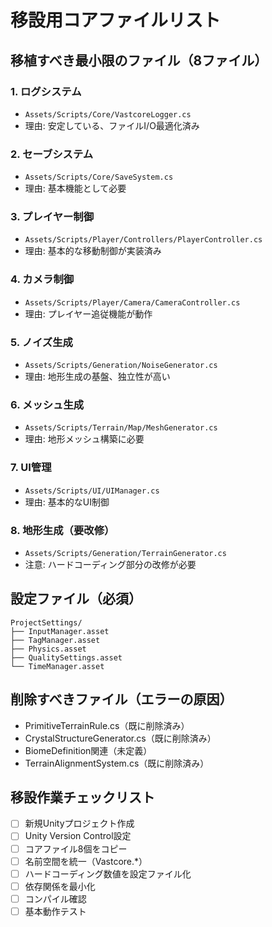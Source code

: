 # 移設用コアファイルリスト

## 移植すべき最小限のファイル（8ファイル）

### 1. ログシステム
- `Assets/Scripts/Core/VastcoreLogger.cs`
- 理由: 安定している、ファイルI/O最適化済み

### 2. セーブシステム  
- `Assets/Scripts/Core/SaveSystem.cs`
- 理由: 基本機能として必要

### 3. プレイヤー制御
- `Assets/Scripts/Player/Controllers/PlayerController.cs`
- 理由: 基本的な移動制御が実装済み

### 4. カメラ制御
- `Assets/Scripts/Player/Camera/CameraController.cs`
- 理由: プレイヤー追従機能が動作

### 5. ノイズ生成
- `Assets/Scripts/Generation/NoiseGenerator.cs`
- 理由: 地形生成の基盤、独立性が高い

### 6. メッシュ生成
- `Assets/Scripts/Terrain/Map/MeshGenerator.cs`
- 理由: 地形メッシュ構築に必要

### 7. UI管理
- `Assets/Scripts/UI/UIManager.cs`
- 理由: 基本的なUI制御

### 8. 地形生成（要改修）
- `Assets/Scripts/Generation/TerrainGenerator.cs`
- 注意: ハードコーディング部分の改修が必要

## 設定ファイル（必須）
```
ProjectSettings/
├── InputManager.asset
├── TagManager.asset
├── Physics.asset
├── QualitySettings.asset
└── TimeManager.asset
```

## 削除すべきファイル（エラーの原因）
- PrimitiveTerrainRule.cs（既に削除済み）
- CrystalStructureGenerator.cs（既に削除済み）
- BiomeDefinition関連（未定義）
- TerrainAlignmentSystem.cs（既に削除済み）

## 移設作業チェックリスト
- [ ] 新規Unityプロジェクト作成
- [ ] Unity Version Control設定
- [ ] コアファイル8個をコピー
- [ ] 名前空間を統一（Vastcore.*）
- [ ] ハードコーディング数値を設定ファイル化
- [ ] 依存関係を最小化
- [ ] コンパイル確認
- [ ] 基本動作テスト
